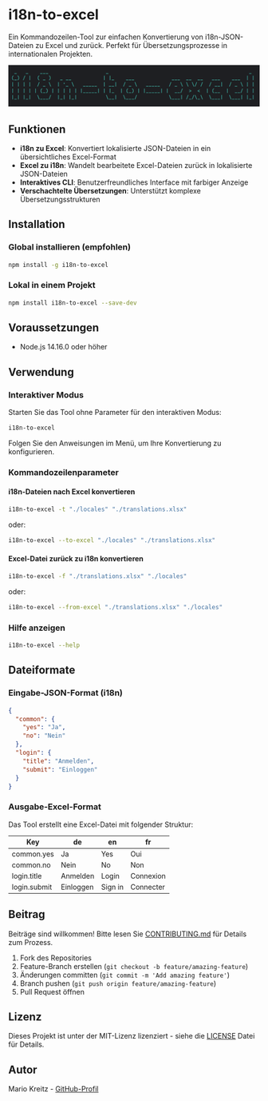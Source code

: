 # i18n-to-excel

Ein Kommandozeilen-Tool zur einfachen Konvertierung von i18n-JSON-Dateien zu Excel und zurück. Perfekt für Übersetzungsprozesse in internationalen Projekten.

![i18n-to-excel Logo](./assets/logo.png)

## Funktionen

- **i18n zu Excel**: Konvertiert lokalisierte JSON-Dateien in ein übersichtliches Excel-Format
- **Excel zu i18n**: Wandelt bearbeitete Excel-Dateien zurück in lokalisierte JSON-Dateien
- **Interaktives CLI**: Benutzerfreundliches Interface mit farbiger Anzeige
- **Verschachtelte Übersetzungen**: Unterstützt komplexe Übersetzungsstrukturen

## Installation

### Global installieren (empfohlen)

```bash
npm install -g i18n-to-excel
```

### Lokal in einem Projekt

```bash
npm install i18n-to-excel --save-dev
```

## Voraussetzungen

- Node.js 14.16.0 oder höher

## Verwendung

### Interaktiver Modus

Starten Sie das Tool ohne Parameter für den interaktiven Modus:

```bash
i18n-to-excel
```

Folgen Sie den Anweisungen im Menü, um Ihre Konvertierung zu konfigurieren.

### Kommandozeilenparameter

#### i18n-Dateien nach Excel konvertieren

```bash
i18n-to-excel -t "./locales" "./translations.xlsx"
```

oder:

```bash
i18n-to-excel --to-excel "./locales" "./translations.xlsx"
```

#### Excel-Datei zurück zu i18n konvertieren

```bash
i18n-to-excel -f "./translations.xlsx" "./locales"
```

oder:

```bash
i18n-to-excel --from-excel "./translations.xlsx" "./locales"
```

### Hilfe anzeigen

```bash
i18n-to-excel --help
```

## Dateiformate

### Eingabe-JSON-Format (i18n)

```json
{
  "common": {
    "yes": "Ja",
    "no": "Nein"
  },
  "login": {
    "title": "Anmelden",
    "submit": "Einloggen"
  }
}
```

### Ausgabe-Excel-Format

Das Tool erstellt eine Excel-Datei mit folgender Struktur:

| Key           | de      | en       | fr         |
|---------------|---------|----------|------------|
| common.yes    | Ja      | Yes      | Oui        |
| common.no     | Nein    | No       | Non        |
| login.title   | Anmelden| Login    | Connexion  |
| login.submit  | Einloggen| Sign in | Connecter  |

## Beitrag

Beiträge sind willkommen! Bitte lesen Sie [CONTRIBUTING.md](CONTRIBUTING.md) für Details zum Prozess.

1. Fork des Repositories
2. Feature-Branch erstellen (`git checkout -b feature/amazing-feature`)
3. Änderungen committen (`git commit -m 'Add amazing feature'`)
4. Branch pushen (`git push origin feature/amazing-feature`)
5. Pull Request öffnen

## Lizenz

Dieses Projekt ist unter der MIT-Lizenz lizenziert - siehe die [LICENSE](LICENSE) Datei für Details.

## Autor

Mario Kreitz - [GitHub-Profil](https://github.com/mariokreitz)
